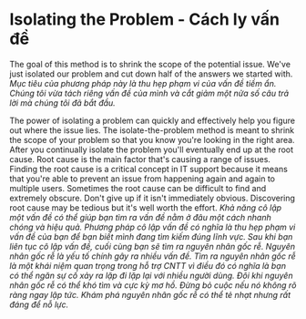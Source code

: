 # Isolating the Problem - Cách ly vấn đề


The goal of this method is to shrink the scope of the potential issue. We've just isolated our problem and cut down half of the answers we started with. 
*Mục tiêu của phương pháp này là thu hẹp phạm vi của vấn đề tiềm ẩn. Chúng tôi vừa tách riêng vấn đề của mình và cắt giảm một nửa số câu trả lời mà chúng tôi đã bắt đầu.*

The power of isolating a problem can quickly and effectively help you figure out where the issue lies. The isolate-the-problem method is meant to shrink the scope of your problem so that you know you're looking in the right area. After you continually isolate the problem you'll eventually end up at the root cause. Root cause is the main factor that's causing a range of issues. Finding the root cause is a critical concept in IT support because it means that you're able to prevent an issue from happening again and again to multiple users. Sometimes the root cause can be difficult to find and extremely obscure. Don't give up if it isn't immediately obvious. Discovering root cause may be tedious but it's well worth the effort.
*Khả năng cô lập một vấn đề có thể giúp bạn tìm ra vấn đề nằm ở đâu một cách nhanh chóng và hiệu quả. Phương pháp cô lập vấn đề có nghĩa là thu hẹp phạm vi vấn đề của bạn để bạn biết mình đang tìm kiếm đúng lĩnh vực. Sau khi bạn liên tục cô lập vấn đề, cuối cùng bạn sẽ tìm ra nguyên nhân gốc rễ. Nguyên nhân gốc rễ là yếu tố chính gây ra nhiều vấn đề. Tìm ra nguyên nhân gốc rễ là một khái niệm quan trọng trong hỗ trợ CNTT vì điều đó có nghĩa là bạn có thể ngăn sự cố xảy ra lặp đi lặp lại với nhiều người dùng. Đôi khi nguyên nhân gốc rễ có thể khó tìm và cực kỳ mơ hồ. Đừng bỏ cuộc nếu nó không rõ ràng ngay lập tức. Khám phá nguyên nhân gốc rễ có thể tẻ nhạt nhưng rất đáng để nỗ lực.*